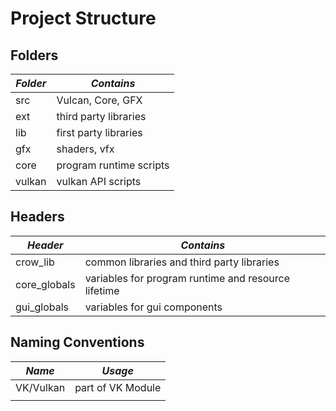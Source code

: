 # Project Structure

## Folders

| ***Folder*** | ***Contains*** |
| --- | --- |
| src | Vulcan, Core, GFX |
| ext | third party libraries |
| lib | first party libraries |
| gfx | shaders, vfx |
| core | program runtime scripts |
| vulkan | vulkan API scripts |

## Headers

| ***Header*** | ***Contains*** |
| --- | --- |
| crow_lib | common libraries and third party libraries |
| core_globals | variables for program runtime and resource lifetime |
| gui_globals | variables for gui components |

## Naming Conventions

| ***Name*** | ***Usage*** |
| --- | --- |
| VK/Vulkan | part of VK Module |
|  |  |